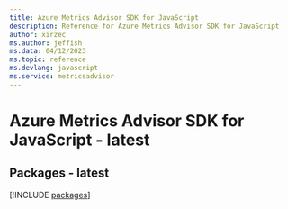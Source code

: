 ```yaml
---
title: Azure Metrics Advisor SDK for JavaScript
description: Reference for Azure Metrics Advisor SDK for JavaScript
author: xirzec
ms.author: jeffish
ms.data: 04/12/2023
ms.topic: reference
ms.devlang: javascript
ms.service: metricsadvisor
---
```

# Azure Metrics Advisor SDK for JavaScript - latest
## Packages - latest
[!INCLUDE [packages](metrics-advisor-index.md)]